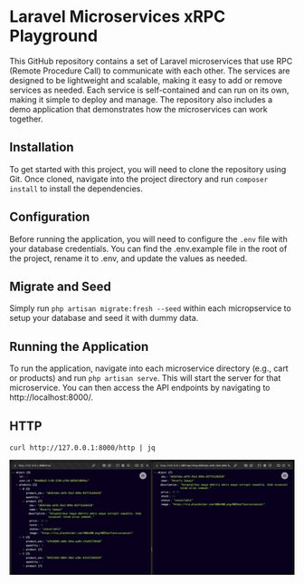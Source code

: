 # Laravel Microservices xRPC Playground

This GitHub repository contains a set of Laravel microservices that use RPC (Remote Procedure Call) to communicate with each other. The services are designed to be lightweight and scalable, making it easy to add or remove services as needed. Each service is self-contained and can run on its own, making it simple to deploy and manage. The repository also includes a demo application that demonstrates how the microservices can work together.

## Installation

To get started with this project, you will need to clone the repository using Git. Once cloned, navigate into the project directory and run `composer install` to install the dependencies.

## Configuration

Before running the application, you will need to configure the `.env` file with your database credentials. You can find the .env.example file in the root of the project, rename it to .env, and update the values as needed.

## Migrate and Seed

Simply run `php artisan migrate:fresh --seed` within each micropservice to setup your database and seed it with dummy data.

## Running the Application

To run the application, navigate into each microservice directory (e.g., cart or products) and run `php artisan serve`. This will start the server for that microservice. You can then access the API endpoints by navigating to http://localhost:8000/.

## HTTP

```
curl http://127.0.0.1:8000/http | jq
```

![HTTP](screenshots/http.png?raw=true 'HTTP')
